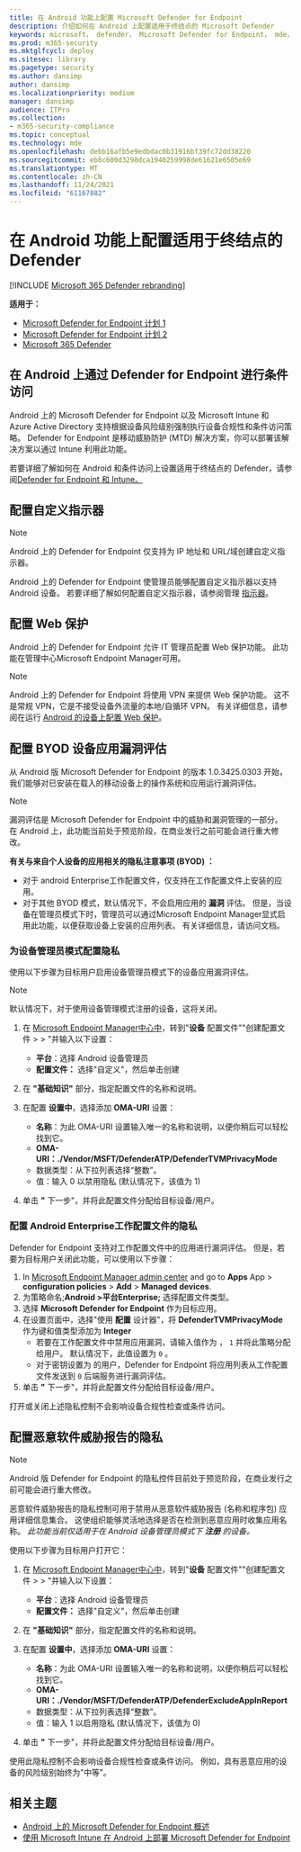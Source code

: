 ```yaml
---
title: 在 Android 功能上配置 Microsoft Defender for Endpoint
description: 介绍如何在 Android 上配置适用于终结点的 Microsoft Defender
keywords: microsoft， defender， Microsoft Defender for Endpoint， mde， android， 配置
ms.prod: m365-security
ms.mktglfcycl: deploy
ms.sitesec: library
ms.pagetype: security
ms.author: dansimp
author: dansimp
ms.localizationpriority: medium
manager: dansimp
audience: ITPro
ms.collection:
- m365-security-compliance
ms.topic: conceptual
ms.technology: mde
ms.openlocfilehash: debb16afb5e9edbdac0b31916bf39fc72dd38220
ms.sourcegitcommit: eb8c600d3298dca1940259998de61621e6505e69
ms.translationtype: MT
ms.contentlocale: zh-CN
ms.lasthandoff: 11/24/2021
ms.locfileid: "61167882"
---
```

# <a name="configure-defender-for-endpoint-on-android-features"></a>在 Android 功能上配置适用于终结点的 Defender

[!INCLUDE [Microsoft 365 Defender rebranding](../../includes/microsoft-defender.md)]

**适用于：**
- [Microsoft Defender for Endpoint 计划 1](https://go.microsoft.com/fwlink/p/?linkid=2154037)
- [Microsoft Defender for Endpoint 计划 2](https://go.microsoft.com/fwlink/p/?linkid=2154037)
- [Microsoft 365 Defender](https://go.microsoft.com/fwlink/?linkid=2118804)

## <a name="conditional-access-with-defender-for-endpoint-on-android"></a>在 Android 上通过 Defender for Endpoint 进行条件访问

Android 上的 Microsoft Defender for Endpoint 以及 Microsoft Intune 和 Azure Active Directory 支持根据设备风险级别强制执行设备合规性和条件访问策略。 Defender for Endpoint 是移动威胁防护 (MTD) 解决方案，你可以部署该解决方案以通过 Intune 利用此功能。

若要详细了解如何在 Android 和条件访问上设置适用于终结点的 Defender，请参阅[Defender for Endpoint 和 Intune。](/mem/intune/protect/advanced-threat-protection)

## <a name="configure-custom-indicators"></a>配置自定义指示器

> [!NOTE]
> Android 上的 Defender for Endpoint 仅支持为 IP 地址和 URL/域创建自定义指示器。

Android 上的 Defender for Endpoint 使管理员能够配置自定义指示器以支持 Android 设备。 若要详细了解如何配置自定义指示器，请参阅管理 [指示器](manage-indicators.md)。

## <a name="configure-web-protection"></a>配置 Web 保护
Android 上的 Defender for Endpoint 允许 IT 管理员配置 Web 保护功能。 此功能在管理中心Microsoft Endpoint Manager可用。

> [!NOTE]
> Android 上的 Defender for Endpoint 将使用 VPN 来提供 Web 保护功能。 这不是常规 VPN，它是不接受设备外流量的本地/自循环 VPN。
> 有关详细信息，请参阅在运行 [Android 的设备上配置 Web 保护](/mem/intune/protect/advanced-threat-protection-manage-android)。


## <a name="configure-vulnerability-assessment-of-apps-for-byod-devices"></a>配置 BYOD 设备应用漏洞评估

从 Android 版 Microsoft Defender for Endpoint 的版本 1.0.3425.0303 开始，我们能够对已安装在载入的移动设备上的操作系统和应用运行漏洞评估。

> [!NOTE]
> 漏洞评估是 Microsoft [](next-gen-threat-and-vuln-mgt.md) Defender for Endpoint 中的威胁和漏洞管理的一部分。 在 Android 上，此功能当前处于预览阶段，在商业发行之前可能会进行重大修改。

**有关与来自个人设备的应用相关的隐私注意事项 (BYOD) ：**

- 对于 android Enterprise工作配置文件，仅支持在工作配置文件上安装的应用。
- 对于其他 BYOD 模式，默认情况下，不会启用应用的 **漏洞** 评估。 但是，当设备在管理员模式下时，管理员可以通过Microsoft Endpoint Manager显式启用此功能，以便获取设备上安装的应用列表。 有关详细信息，请访问文档。

### <a name="configure-privacy-for-device-administrator-mode"></a>为设备管理员模式配置隐私

使用以下步骤为目标用户启用设备管理员模式下的设备应用漏洞评估。  

> [!NOTE]
> 默认情况下，对于使用设备管理模式注册的设备，这将关闭。

1. 在 [Microsoft Endpoint Manager中心中](https://go.microsoft.com/fwlink/?linkid=2109431)，转到"**设备** 配置文件""创建配置文件  >    >  "并输入以下设置：

   - **平台**：选择 Android 设备管理员
   - **配置文件：** 选择"自定义"，然后单击创建

2. 在 **"基础知识"** 部分，指定配置文件的名称和说明。

3. 在配置 **设置中**，选择添加 **OMA-URI** 设置：

   - **名称**：为此 OMA-URI 设置输入唯一的名称和说明，以便你稍后可以轻松找到它。
   - **OMA-URI：./Vendor/MSFT/DefenderATP/DefenderTVMPrivacyMode**
   - 数据类型：从下拉列表选择“整数”。
   - 值：输入 0 以禁用隐私 (默认情况下，该值为 1) 

4. 单击 **"** 下一步"，并将此配置文件分配给目标设备/用户。

### <a name="configure-privacy-for-android-enterprise-work-profile"></a>配置 Android Enterprise工作配置文件的隐私

Defender for Endpoint 支持对工作配置文件中的应用进行漏洞评估。 但是，若要为目标用户关闭此功能，可以使用以下步骤：

1. In [Microsoft Endpoint Manager admin center](https://go.microsoft.com/fwlink/?linkid=2109431) and go to **Apps** App  >  **configuration policies**  >  **Add**  >  **Managed devices**.
2. 为策略命名;**Android >平台Enterprise;** 选择配置文件类型。
3. 选择 **Microsoft Defender for Endpoint** 作为目标应用。
4. 在设置页面中，选择"使用 **配置** 设计器"，将 **DefenderTVMPrivacyMode** 作为键和值类型添加为 **Integer**
   - 若要在工作配置文件中禁用应用漏洞，请输入值作为 ， `1` 并将此策略分配给用户。 默认情况下，此值设置为 `0` 。
   - 对于密钥设置为 的用户，Defender for Endpoint 将应用列表从工作配置文件发送到 `0` 后端服务进行漏洞评估。
5. 单击 **"** 下一步"，并将此配置文件分配给目标设备/用户。

打开或关闭上述隐私控制不会影响设备合规性检查或条件访问。

## <a name="configure-privacy-for-malware-threat-report"></a>配置恶意软件威胁报告的隐私

> [!NOTE]
> Android 版 Defender for Endpoint 的隐私控件目前处于预览阶段，在商业发行之前可能会进行重大修改。

恶意软件威胁报告的隐私控制可用于禁用从恶意软件威胁报告 (名称和程序包) 应用详细信息集合。 这使组织能够灵活地选择是否在检测到恶意应用时收集应用名称。 *此功能当前仅适用于在 Android 设备管理员模式下 **注册** 的设备。*

使用以下步骤为目标用户打开它：

1. 在 [Microsoft Endpoint Manager中心中](https://go.microsoft.com/fwlink/?linkid=2109431)，转到"**设备** 配置文件""创建配置文件  >    >  "并输入以下设置：

   - **平台**：选择 Android 设备管理员
   - **配置文件：** 选择"自定义"，然后单击创建

2. 在 **"基础知识"** 部分，指定配置文件的名称和说明。

3. 在配置 **设置中**，选择添加 **OMA-URI** 设置：

   - **名称**：为此 OMA-URI 设置输入唯一的名称和说明，以便你稍后可以轻松找到它。
   - **OMA-URI：./Vendor/MSFT/DefenderATP/DefenderExcludeAppInReport**
   - 数据类型：从下拉列表选择“整数”。
   - 值：输入 1 以启用隐私 (默认情况下，该值为 0) 

4. 单击 **"** 下一步"，并将此配置文件分配给目标设备/用户。

使用此隐私控制不会影响设备合规性检查或条件访问。 例如，具有恶意应用的设备的风险级别始终为"中等"。

## <a name="related-topics"></a>相关主题

- [Android 上的 Microsoft Defender for Endpoint 概述](microsoft-defender-endpoint-android.md)
- [使用 Microsoft Intune 在 Android 上部署 Microsoft Defender for Endpoint](android-intune.md)

